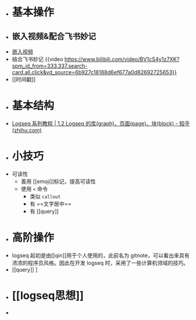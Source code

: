 - # 基本操作
- ## 嵌入视频&配合飞书妙记
- [嵌入视频](https://www.xiaohongshu.com/discovery/item/62c96f9900000000210351a7)
- 结合飞书妙记 {{video https://www.bilibili.com/video/BV1cS4y1z7XK?spm_id_from=333.337.search-card.all.click&vd_source=6b927c18188d6ef677a0d82692725653}}
- [[时间戳]]
- # 基本结构
- [Logseq 系列教程 | 1.2 Logseq 的库(graph)、页面(page)、块(block) - 知乎 (zhihu.com)](https://zhuanlan.zhihu.com/p/370299376)
- # 小技巧
- 可读性
	- 善用 [[emoji]]标记，提高可读性
	- 使用 `<` 命令
		- 类似 `callout`
		- 有 ==文字居中==
		- 有 [[query]]
- # 高阶操作
- logseq 起初是由[[qin]]用于个人使用的，此前名为 gitnote，可以看出来具有浓浓的程序员风格。因此在开发 logseq 时，采用了一些计算机领域的技巧。
- [[query]] ]
- # [[logseq思想]]
-